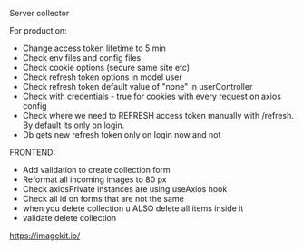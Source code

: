Server collector

For production:

- Change access token lifetime to 5 min
- Check env files and config files
- Check cookie options (secure same site etc)
- Check refresh token options in model user
- Check refresh token default value of "none" in userController
- Check with credentials - true for cookies with every request on axios config
- Check where we need to REFRESH access token manually with /refresh. By default its only on login.
- Db gets new refresh token only on login now and not

FRONTEND:

- Add validation to create collection form
- Reformat all incoming images to 80 px
- Check axiosPrivate instances are using useAxios hook
- Check all id on forms that are not the same
- when you delete collection u ALSO delete all items inside it
- validate delete collection

https://imagekit.io/

